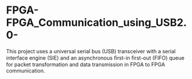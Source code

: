 # FPGA-FPGA_Communication_using_USB2.0-
This project uses a universal serial bus (USB) transceiver with a serial interface engine (SIE) and an asynchronous ﬁrst-in ﬁrst-out (FIFO) queue for packet transformation and data transmission in FPGA to FPGA communication.
